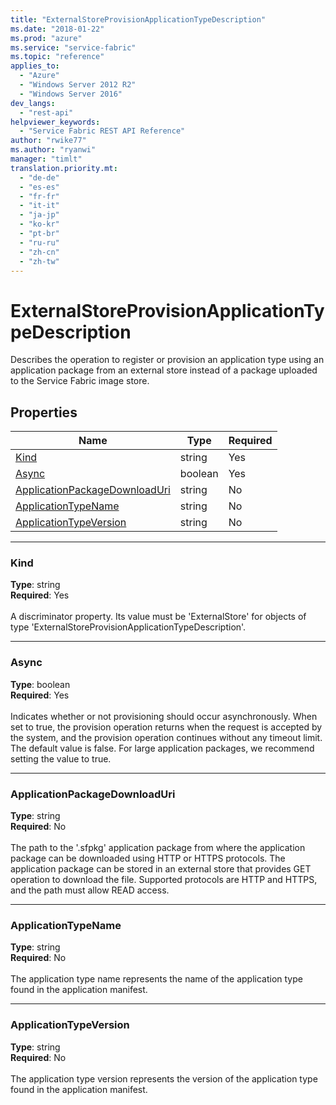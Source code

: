 ```yaml
---
title: "ExternalStoreProvisionApplicationTypeDescription"
ms.date: "2018-01-22"
ms.prod: "azure"
ms.service: "service-fabric"
ms.topic: "reference"
applies_to: 
  - "Azure"
  - "Windows Server 2012 R2"
  - "Windows Server 2016"
dev_langs: 
  - "rest-api"
helpviewer_keywords: 
  - "Service Fabric REST API Reference"
author: "rwike77"
ms.author: "ryanwi"
manager: "timlt"
translation.priority.mt: 
  - "de-de"
  - "es-es"
  - "fr-fr"
  - "it-it"
  - "ja-jp"
  - "ko-kr"
  - "pt-br"
  - "ru-ru"
  - "zh-cn"
  - "zh-tw"
---
```

# ExternalStoreProvisionApplicationTypeDescription

Describes the operation to register or provision an application type using an application package from an external store instead of a package uploaded to the Service Fabric image store.

## Properties

| Name | Type | Required |
| --- | --- | --- |
| [Kind](#kind) | string | Yes |
| [Async](#async) | boolean | Yes |
| [ApplicationPackageDownloadUri](#applicationpackagedownloaduri) | string | No |
| [ApplicationTypeName](#applicationtypename) | string | No |
| [ApplicationTypeVersion](#applicationtypeversion) | string | No |

____
### Kind
__Type__: string <br/>
__Required__: Yes <br/>
<br/>
A discriminator property. Its value must be 'ExternalStore' for objects of type 'ExternalStoreProvisionApplicationTypeDescription'.

____
### Async
__Type__: boolean <br/>
__Required__: Yes<br/>
<br/>
Indicates whether or not provisioning should occur asynchronously. When set to true, the provision operation returns when the request is accepted by the system, and the provision operation continues without any timeout limit. The default value is false. For large application packages, we recommend setting the value to true.

____
### ApplicationPackageDownloadUri
__Type__: string <br/>
__Required__: No<br/>
<br/>
The path to the '.sfpkg' application package from where the application package can be downloaded using HTTP or HTTPS protocols. The application package can be stored in an external store that provides GET operation to download the file. Supported protocols are HTTP and HTTPS, and the path must allow READ access.

____
### ApplicationTypeName
__Type__: string <br/>
__Required__: No<br/>
<br/>
The application type name represents the name of the application type found in the application manifest.

____
### ApplicationTypeVersion
__Type__: string <br/>
__Required__: No<br/>
<br/>
The application type version represents the version of the application type found in the application manifest.
